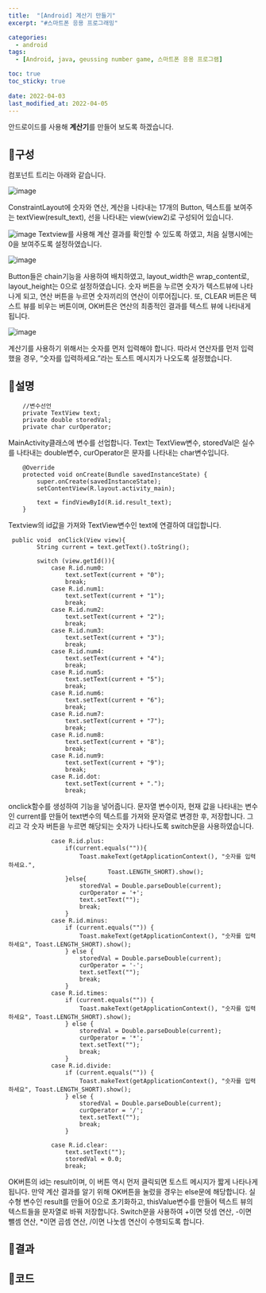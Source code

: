 ```yaml
---
title:  "[Android] 계산기 만들기"
excerpt: "#스마트폰 응용 프로그래밍"

categories:
  - android
tags:
  - [Android, java, geussing number game, 스마트폰 응용 프로그램]

toc: true
toc_sticky: true
 
date: 2022-04-03
last_modified_at: 2022-04-05
---
```


안드로이드를 사용해 **계산기**를 만들어 보도록 하겠습니다.

## 📜구성
컴포넌트 트리는 아래와 같습니다.

![image](https://github.com/rin1004/rin1004.github.io/assets/59803206/8221e838-9467-43df-a313-3eea182529c2)

ConstraintLayout에 숫자와 연산, 계산을 나타내는 17개의 Button, 텍스트를 보여주는 textView(result_text), 선을 나타내는 view(view2)로 구성되어 있습니다. 


![image](https://github.com/rin1004/rin1004.github.io/assets/59803206/88158492-9682-49ad-8f39-f82586dcda69)
Textview를 사용해 계산 결과를 확인할 수 있도록 하였고, 처음 실행시에는 0을 보여주도록 설정하였습니다.

![image](https://github.com/rin1004/rin1004.github.io/assets/59803206/81dec8b5-56c2-49ec-b3ac-905a8b6ecf04)

Button들은 chain기능을 사용하여 배치하였고, layout_width은 wrap_content로, layout_height는 0으로 설정하였습니다.
숫자 버튼을 누르면 숫자가 텍스트뷰에 나타나게 되고, 연산 버튼을 누르면 숫자끼리의 연산이 이루어집니다. 또, CLEAR 버튼은 텍스트 뷰를 비우는 버튼이며, OK버튼은 연산의 최종적인 결과를 텍스트 뷰에 나타내게 됩니다.

![image](https://github.com/rin1004/rin1004.github.io/assets/59803206/9fb98846-fcac-4e5c-9f3b-223f040d93fc)

계산기를 사용하기 위해서는 숫자를 먼저 입력해야 합니다. 따라서 연산자를 먼저 입력했을 경우, “숫자를 입력하세요.”라는 토스트 메시지가 나오도록 설정했습니다.

## 📜설명
```
    //변수선언
    private TextView text;
    private double storedVal;
    private char curOperator;
```
MainActivity클래스에 변수를 선업합니다. Text는 TextView변수, storedVal은 실수를 나타내는 double변수, curOperator은 문자를 나타내는 char변수입니다.

```
    @Override
    protected void onCreate(Bundle savedInstanceState) {
        super.onCreate(savedInstanceState);
        setContentView(R.layout.activity_main);

        text = findViewById(R.id.result_text);
    }
```
Textview의 id값을 가져와 TextView변수인 text에 연결하여 대입합니다.

```
 public void  onClick(View view){
        String current = text.getText().toString();

        switch (view.getId()){
            case R.id.num0:
                text.setText(current + "0");
                break;
            case R.id.num1:
                text.setText(current + "1");
                break;
            case R.id.num2:
                text.setText(current + "2");
                break;
            case R.id.num3:
                text.setText(current + "3");
                break;
            case R.id.num4:
                text.setText(current + "4");
                break;
            case R.id.num5:
                text.setText(current + "5");
                break;
            case R.id.num6:
                text.setText(current + "6");
                break;
            case R.id.num7:
                text.setText(current + "7");
                break;
            case R.id.num8:
                text.setText(current + "8");
                break;
            case R.id.num9:
                text.setText(current + "9");
                break;
            case R.id.dot:
                text.setText(current + ".");
                break;
```
onclick함수를 생성하여 기능을 넣어줍니다.
문자열 변수이자, 현재 값을 나타내는 변수인 current를 만들어 text변수의 텍스트를 가져와 문자열로 변경한 후, 저장합니다. 
그리고 각 숫자 버튼을 누르면 해당되는 숫자가 나타나도록 switch문을 사용하였습니다.



```
            case R.id.plus:
                if(current.equals("")){
                    Toast.makeText(getApplicationContext(), "숫자를 입력하세요.",
                            Toast.LENGTH_SHORT).show();
                }else{
                    storedVal = Double.parseDouble(current);
                    curOperator = '+';
                    text.setText("");
                    break;
                }
            case R.id.minus:
                if (current.equals("")) {
                    Toast.makeText(getApplicationContext(), "숫자를 입력하세요", Toast.LENGTH_SHORT).show();
                } else {
                    storedVal = Double.parseDouble(current);
                    curOperator = '-';
                    text.setText("");
                    break;
                }
            case R.id.times:
                if (current.equals("")) {
                    Toast.makeText(getApplicationContext(), "숫자를 입력하세요", Toast.LENGTH_SHORT).show();
                } else {
                    storedVal = Double.parseDouble(current);
                    curOperator = '*';
                    text.setText("");
                    break;
                }
            case R.id.divide:
                if (current.equals("")) {
                    Toast.makeText(getApplicationContext(), "숫자를 입력하세요", Toast.LENGTH_SHORT).show();
                } else {
                    storedVal = Double.parseDouble(current);
                    curOperator = '/';
                    text.setText("");
                    break;
                }

            case R.id.clear:
                text.setText("");
                storedVal = 0.0;
                break;
```
OK버튼의 id는 result이며, 이 버튼 역시 먼저 클릭되면 토스트 메시지가 짧게 나타나게 됩니다.
만약 계산 결과를 알기 위해 OK버튼을 눌렀을 경우는 else문에 해당합니다. 실수형 변수인 result를 만들어 0으로 초기화하고, thisValue변수를 만들어 텍스트 뷰의 텍스트들을 문자열로 바꿔 저장합니다. Switch문을 사용하여 +이면 덧셈 연산, -이면 뺄셈 연산, *이면 곱셈 연산, /이면 나눗셈 연산이 수행되도록 합니다. 



## 📜결과

## 📜코드

